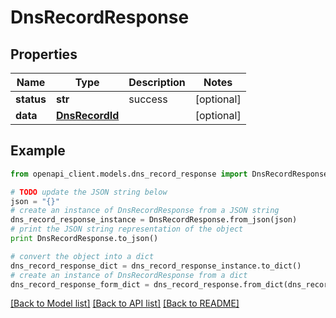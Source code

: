 # DnsRecordResponse


## Properties
Name | Type | Description | Notes
------------ | ------------- | ------------- | -------------
**status** | **str** | success | [optional] 
**data** | [**DnsRecordId**](DnsRecordId.md) |  | [optional] 

## Example

```python
from openapi_client.models.dns_record_response import DnsRecordResponse

# TODO update the JSON string below
json = "{}"
# create an instance of DnsRecordResponse from a JSON string
dns_record_response_instance = DnsRecordResponse.from_json(json)
# print the JSON string representation of the object
print DnsRecordResponse.to_json()

# convert the object into a dict
dns_record_response_dict = dns_record_response_instance.to_dict()
# create an instance of DnsRecordResponse from a dict
dns_record_response_form_dict = dns_record_response.from_dict(dns_record_response_dict)
```
[[Back to Model list]](../README.md#documentation-for-models) [[Back to API list]](../README.md#documentation-for-api-endpoints) [[Back to README]](../README.md)


